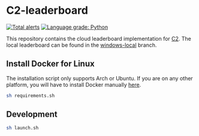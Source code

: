 # C2-leaderboard

[![Total alerts](https://img.shields.io/lgtm/alerts/g/winstxnhdw/C2-leaderboard.svg?logo=lgtm&logoWidth=18)](https://lgtm.com/projects/g/winstxnhdw/C2-leaderboard/alerts/)
[![Language grade: Python](https://img.shields.io/lgtm/grade/python/g/winstxnhdw/C2-leaderboard.svg?logo=lgtm&logoWidth=18)](https://lgtm.com/projects/g/winstxnhdw/C2-leaderboard/context:python)

This repository contains the cloud leaderboard implementation for [C2](https://github.com/winstxnhdw/C2). The local leaderboard can be found in the [windows-local](https://github.com/winstxnhdw/C2-leaderboard/tree/windows-local) branch.

## Install Docker for Linux

The installation script only supports Arch or Ubuntu. If you are on any other platform, you will have to install Docker manually [here](https://docs.docker.com/get-docker/).

```bash
sh requirements.sh
```

## Development

```bash
sh launch.sh
```
